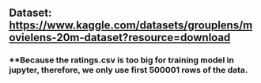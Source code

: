 ## Dataset: https://www.kaggle.com/datasets/grouplens/movielens-20m-dataset?resource=download

### **Because the ratings.csv is too big for training model in jupyter, therefore, we only use first 500001 rows of the data.
